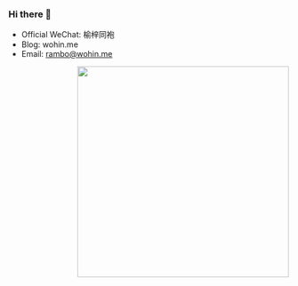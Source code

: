 ### Hi there 👋

- Official WeChat: 榆梓同袍
- Blog: wohin.me
- Email: rambo@wohin.me

<img align='right' src="https://github-readme-stats.vercel.app/api?username=brant-ruan&show_icons=true&theme=radical" width="380">

